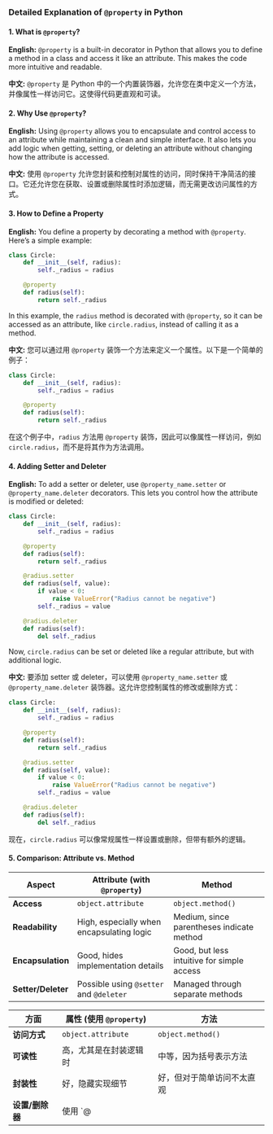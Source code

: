 ### Detailed Explanation of `@property` in Python

#### 1. What is `@property`?

**English:**
`@property` is a built-in decorator in Python that allows you to define a method in a class and access it like an attribute. This makes the code more intuitive and readable.

**中文:**
`@property` 是 Python 中的一个内置装饰器，允许您在类中定义一个方法，并像属性一样访问它。这使得代码更直观和可读。

#### 2. Why Use `@property`?

**English:**
Using `@property` allows you to encapsulate and control access to an attribute while maintaining a clean and simple interface. It also lets you add logic when getting, setting, or deleting an attribute without changing how the attribute is accessed.

**中文:**
使用 `@property` 允许您封装和控制对属性的访问，同时保持干净简洁的接口。它还允许您在获取、设置或删除属性时添加逻辑，而无需更改访问属性的方式。

#### 3. How to Define a Property

**English:**
You define a property by decorating a method with `@property`. Here’s a simple example:

```python
class Circle:
    def __init__(self, radius):
        self._radius = radius

    @property
    def radius(self):
        return self._radius
```

In this example, the `radius` method is decorated with `@property`, so it can be accessed as an attribute, like `circle.radius`, instead of calling it as a method.

**中文:**
您可以通过用 `@property` 装饰一个方法来定义一个属性。以下是一个简单的例子：

```python
class Circle:
    def __init__(self, radius):
        self._radius = radius

    @property
    def radius(self):
        return self._radius
```

在这个例子中，`radius` 方法用 `@property` 装饰，因此可以像属性一样访问，例如 `circle.radius`，而不是将其作为方法调用。

#### 4. Adding Setter and Deleter

**English:**
To add a setter or deleter, use `@property_name.setter` or `@property_name.deleter` decorators. This lets you control how the attribute is modified or deleted:

```python
class Circle:
    def __init__(self, radius):
        self._radius = radius

    @property
    def radius(self):
        return self._radius

    @radius.setter
    def radius(self, value):
        if value < 0:
            raise ValueError("Radius cannot be negative")
        self._radius = value

    @radius.deleter
    def radius(self):
        del self._radius
```

Now, `circle.radius` can be set or deleted like a regular attribute, but with additional logic.

**中文:**
要添加 setter 或 deleter，可以使用 `@property_name.setter` 或 `@property_name.deleter` 装饰器。这允许您控制属性的修改或删除方式：

```python
class Circle:
    def __init__(self, radius):
        self._radius = radius

    @property
    def radius(self):
        return self._radius

    @radius.setter
    def radius(self, value):
        if value < 0:
            raise ValueError("Radius cannot be negative")
        self._radius = value

    @radius.deleter
    def radius(self):
        del self._radius
```

现在，`circle.radius` 可以像常规属性一样设置或删除，但带有额外的逻辑。

#### 5. Comparison: Attribute vs. Method

| Aspect                   | Attribute (with `@property`)                   | Method                                    |
|--------------------------|------------------------------------------------|-------------------------------------------|
| **Access**               | `object.attribute`                             | `object.method()`                         |
| **Readability**          | High, especially when encapsulating logic      | Medium, since parentheses indicate method |
| **Encapsulation**        | Good, hides implementation details             | Good, but less intuitive for simple access|
| **Setter/Deleter**       | Possible using `@setter` and `@deleter`        | Managed through separate methods          |

| 方面                     | 属性 (使用 `@property`)                         | 方法                                      |
|--------------------------|------------------------------------------------|-------------------------------------------|
| **访问方式**             | `object.attribute`                             | `object.method()`                         |
| **可读性**               | 高，尤其是在封装逻辑时                          | 中等，因为括号表示方法                   |
| **封装性**               | 好，隐藏实现细节                               | 好，但对于简单访问不太直观                |
| **设置/删除器**          | 使用 `@

